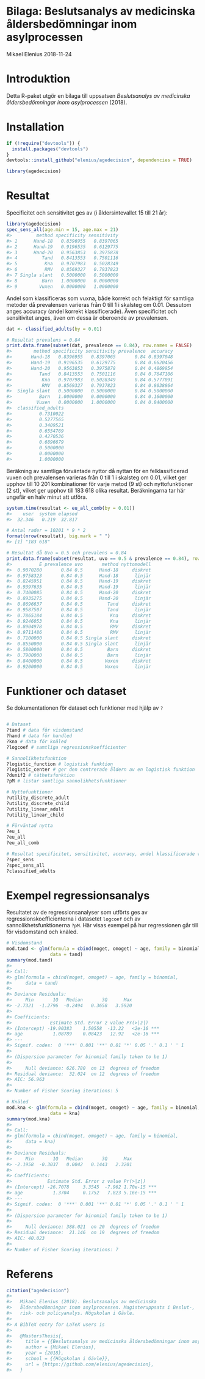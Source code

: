 Bilaga: Beslutsanalys av medicinska åldersbedömningar inom asylprocessen
================
Mikael Elenius
2018-11-24

Introduktion
============

Detta R-paket utgör en bilaga till uppsatsen *Beslutsanalys av medicinska åldersbedömningar inom asylprocessen* (2018).

Installation
============

``` r
if (!require("devtools")) {
  install.packages("devtools")
}
devtools::install_github("elenius/agedecision", dependencies = TRUE)

library(agedecision)
```

Resultat
========

Specificitet och sensitivitet ges av (i åldersintevallet 15 till 21 år):

``` r
library(agedecision)
spec_sens_all(age.min = 15, age.max = 21)
#>         method specificity sensitivity
#> 1      Hand-18   0.8396955   0.8397065
#> 2      Hand-19   0.9196535   0.6129775
#> 3      Hand-20   0.9563853   0.3975878
#> 4         Tand   0.8413553   0.7501116
#> 5          Kna   0.9707983   0.5028349
#> 6          RMV   0.8569327   0.7937823
#> 7 Singla slant   0.5000000   0.5000000
#> 8         Barn   1.0000000   0.0000000
#> 9        Vuxen   0.0000000   1.0000000
```

Andel som klassificeras som vuxna, både korrekt och felaktigt för samtliga metoder då prevalensen varieras från 0 till 1 i skalsteg om 0.01. Dessutom anges accuracy (andel korrekt klassificerade). Även specificitet och sensitivitet anges, även om dessa är oberoende av prevalensen.

``` r
dat <- classified_adults(by = 0.01)

# Resultat prevalens = 0.84
print.data.frame(subset(dat, prevalence == 0.84), row.names = FALSE)
#>        method specificity sensitivity prevalence  accuracy
#>       Hand-18   0.8396955   0.8397065       0.84 0.8397048
#>       Hand-19   0.9196535   0.6129775       0.84 0.6620456
#>       Hand-20   0.9563853   0.3975878       0.84 0.4869954
#>          Tand   0.8413553   0.7501116       0.84 0.7647106
#>           Kna   0.9707983   0.5028349       0.84 0.5777091
#>           RMV   0.8569327   0.7937823       0.84 0.8038864
#>  Singla slant   0.5000000   0.5000000       0.84 0.5000000
#>          Barn   1.0000000   0.0000000       0.84 0.1600000
#>         Vuxen   0.0000000   1.0000000       0.84 0.8400000
#>  classified_adults
#>          0.7310022
#>          0.5277565
#>          0.3409521
#>          0.6554769
#>          0.4270536
#>          0.6896679
#>          0.5000000
#>          0.0000000
#>          1.0000000
```

Beräkning av samtliga förväntade nyttor då nyttan för en felklassificerad vuxen och prevalensen varieras från 0 till 1 i skalsteg om 0.01, vilket ger upphov till 10 201 kombinationer för varje metod (9 st) och nyttofunktioner (2 st), vilket ger upphov till 183 618 olika resultat. Beräkningarna tar här ungefär en halv minut att utföra.

``` r
system.time(resultat <- eu_all_comb(by = 0.01))
#>    user  system elapsed 
#>  32.346   0.219  32.817

# Antal rader = 10201 * 9 * 2
format(nrow(resultat), big.mark = " ")
#> [1] "183 618"

# Resultat då Uvo = 0.5 och prevalens = 0.84
print.data.frame(subset(resultat, uvo == 0.5 & prevalence == 0.84), row.names = FALSE)
#>          E prevalence uvo       method nyttomodell
#>  0.9070280       0.84 0.5      Hand-18     diskret
#>  0.9758323       0.84 0.5      Hand-18      linjär
#>  0.8245951       0.84 0.5      Hand-19     diskret
#>  0.9397635       0.84 0.5      Hand-19      linjär
#>  0.7400085       0.84 0.5      Hand-20     diskret
#>  0.8935275       0.84 0.5      Hand-20      linjär
#>  0.8696637       0.84 0.5         Tand     diskret
#>  0.9587507       0.84 0.5         Tand      linjär
#>  0.7865184       0.84 0.5          Kna     diskret
#>  0.9246053       0.84 0.5          Kna      linjär
#>  0.8904978       0.84 0.5          RMV     diskret
#>  0.9711486       0.84 0.5          RMV      linjär
#>  0.7100000       0.84 0.5 Singla slant     diskret
#>  0.8550000       0.84 0.5 Singla slant      linjär
#>  0.5800000       0.84 0.5         Barn     diskret
#>  0.7900000       0.84 0.5         Barn      linjär
#>  0.8400000       0.84 0.5        Vuxen     diskret
#>  0.9200000       0.84 0.5        Vuxen      linjär
```

Funktioner och dataset
======================

Se dokumentationen för dataset och funktioner med hjälp av `?`

``` r

# Dataset
?tand # data för visdomstand
?hand # data för handled
?kna # data för knäled
?logcoef # samtliga regressionskoefficienter

# Sannolikhetsfunktion
?logistic_function # logistisk funktion
?logistic_center # ger den centrerade åldern av en logistisk funktion
?dunif2 # täthetsfunktion
?pM # listar samtliga sannolikhetsfunktioner

# Nyttofunktioner
?utility_discrete_adult 
?utility_discrete_child
?utility_linear_adult
?utility_linear_child

# Förväntad nytta
?eu_i
?eu_all
?eu_all_comb

# Resultat specificitet, sensitivitet, accuracy, andel klassificerade vuxna
?spec_sens
?spec_sens_all
?classified_adults
```

Exempel regressionsanalys
=========================

Resultatet av de regressionsanalyser som utförts ges av regressionskoefficienterna i datasetet `logcoef` och av sannolikhetsfunktionerna `?pM`. Här visas exempel på hur regressionen går till för visdomstand och knäled.

``` r
# Visdomstand
mod.tand <- glm(formula = cbind(moget, omoget) ~ age, family = binomial,
                data = tand)
summary(mod.tand)
#> 
#> Call:
#> glm(formula = cbind(moget, omoget) ~ age, family = binomial, 
#>     data = tand)
#> 
#> Deviance Residuals: 
#>     Min       1Q   Median       3Q      Max  
#> -2.7321  -1.2796  -0.2494   0.3658   3.5920  
#> 
#> Coefficients:
#>              Estimate Std. Error z value Pr(>|z|)    
#> (Intercept) -19.90383    1.50558  -13.22   <2e-16 ***
#> age           1.08789    0.08423   12.92   <2e-16 ***
#> ---
#> Signif. codes:  0 '***' 0.001 '**' 0.01 '*' 0.05 '.' 0.1 ' ' 1
#> 
#> (Dispersion parameter for binomial family taken to be 1)
#> 
#>     Null deviance: 626.780  on 13  degrees of freedom
#> Residual deviance:  32.024  on 12  degrees of freedom
#> AIC: 56.963
#> 
#> Number of Fisher Scoring iterations: 5

# Knäled
mod.kna <- glm(formula = cbind(moget, omoget) ~ age, family = binomial,
                data = kna)
summary(mod.kna)
#> 
#> Call:
#> glm(formula = cbind(moget, omoget) ~ age, family = binomial, 
#>     data = kna)
#> 
#> Deviance Residuals: 
#>     Min       1Q   Median       3Q      Max  
#> -2.1958  -0.3037   0.0042   0.1443   2.3201  
#> 
#> Coefficients:
#>             Estimate Std. Error z value Pr(>|z|)    
#> (Intercept) -26.7078     3.3545  -7.962 1.70e-15 ***
#> age           1.3704     0.1752   7.823 5.16e-15 ***
#> ---
#> Signif. codes:  0 '***' 0.001 '**' 0.01 '*' 0.05 '.' 0.1 ' ' 1
#> 
#> (Dispersion parameter for binomial family taken to be 1)
#> 
#>     Null deviance: 388.021  on 20  degrees of freedom
#> Residual deviance:  21.146  on 19  degrees of freedom
#> AIC: 40.023
#> 
#> Number of Fisher Scoring iterations: 7
```

Referens
========

``` r
citation("agedecision")
#> 
#>   Mikael Elenius (2018). Beslutsanalys av medicinska
#>   åldersbedömningar inom asylprocessen. Magisteruppsats i Beslut-,
#>   risk- och policyanalys. Högskolan i Gävle.
#> 
#> A BibTeX entry for LaTeX users is
#> 
#>   @MastersThesis{,
#>     title = {{Beslutsanalys av medicinska åldersbedömningar inom asylprocessen}},
#>     author = {Mikael Elenius},
#>     year = {2018},
#>     school = {{Högskolan i Gävle}},
#>     url = {https://github.com/elenius/agedecision},
#>   }
```
